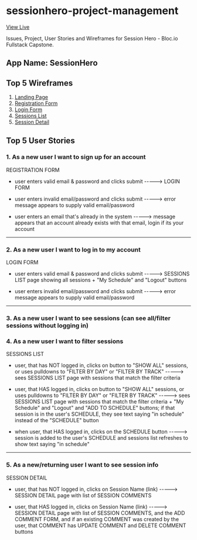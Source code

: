 # sessionhero-project-management

[View Live](https://asktami.github.io/sessionhero-project-management/)

Issues, Project, User Stories and Wireframes for Session Hero - Bloc.io Fullstack Capstone.

## App Name: SessionHero

## Top 5 Wireframes
  1. [Landing Page](https://asktami.github.io/sessionhero-project-management/index.html)
  2. [Registration Form](https://asktami.github.io/sessionhero-project-management/registration-form.html)
  3. [Login Form](https://asktami.github.io/sessionhero-project-management/login-form.html)
  4. [Sessions List](https://asktami.github.io/sessionhero-project-management/session-list.html)
  5. [Session Detail](https://asktami.github.io/sessionhero-project-management/session-detail.html)

## Top 5 User Stories
### 1. As a new user I want to sign up for an account

REGISTRATION FORM
- user enters valid email & password and clicks submit -----> LOGIN FORM

- user enters invalid email/password and clicks submit -----> error message appears to supply valid email/password

- user enters an email that's already in the system -----> message appears that an account already exists with that email, login if its your account

-----
### 2. As a new user I want to log in to my account

LOGIN FORM
- user enters valid email & password and clicks submit -----> SESSIONS LIST page showing all sessions +  "My Schedule" and "Logout" buttons

- user enters invalid email/password and clicks submit -----> error message appears to supply valid email/password

-----
### 3. As a new user I want to see sessions (can see all/filter sessions without logging in)
### 4. As a new user I want to filter sessions

SESSIONS LIST
- user, that has NOT logged in, clicks on button to "SHOW ALL" sessions, or uses pulldowns to "FILTER BY DAY" or "FILTER BY TRACK" -----> sees SESSIONS LIST page with sessions that match the filter criteria

- user, that HAS logged in, clicks on button to "SHOW ALL" sessions, or uses pulldowns to "FILTER BY DAY" or "FILTER BY TRACK" -----> sees SESSIONS LIST page with sessions that match the filter criteria +  "My Schedule" and "Logout" and "ADD TO SCHEDULE" buttons; if that session is in the user's SCHEDULE, they see text saying "in schedule" instead of the "SCHEDULE" button

- when user, that HAS logged in, clicks on the SCHEDULE button -----> session is added to the user's SCHEDULE and sessions list refreshes to show text saying "in schedule"

-----
### 5. As a new/returning user I want to see session info

SESSION DETAIL
- user, that has NOT logged in, clicks on Session Name (link) -----> SESSION DETAIL page with list of SESSION COMMENTS

- user, that HAS logged in, clicks on Session Name (link) -----> SESSION DETAIL page with list of SESSION COMMENTS, and the ADD COMMENT FORM,  and if an existing COMMENT was created by the user, that COMMENT has UPDATE COMMENT and DELETE COMMENT buttons
